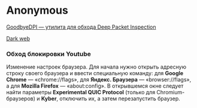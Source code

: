 # Anonymous

[GoodbyeDPI — утилита для обхода Deep Packet Inspection](https://github.com/ValdikSS/GoodbyeDPI)

[Dark web](https://pixelprivacy.com/vpn/how-to-access-the-dark-web/)

### Обход блокировки Youtube

Изменение настроек браузера. Для начала нужно открыть адресную строку своего браузера и ввести специальную команду: для **Google Chrome** — «chrome://flags», для **Яндекс. Браузера** — «browser://flags», а для **Mozilla Firefox** — «about:config». В открывшемся окне следует найти параметры **Experimental QUIC Protocol** (только для Chromium-браузеров) и **Kyber**, отключить их, а затем перезапустить браузер.